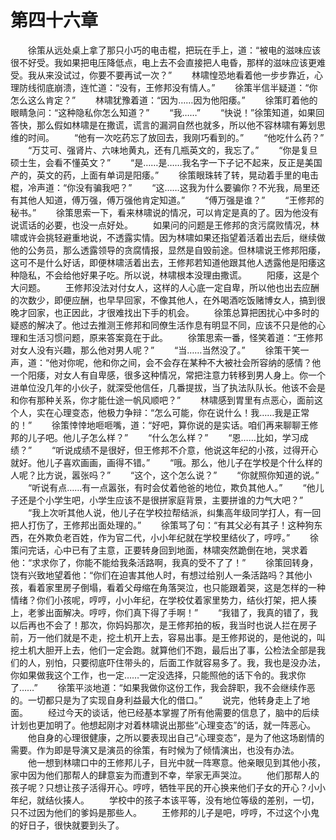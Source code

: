 #	第四十六章
　　徐策从远处桌上拿了那只小巧的电击棍，把玩在手上，道：“被电的滋味应该很不好受。我如果把电压降低点，电上去不会直接把人电昏，那样的滋味应该更难受。我从来没试过，你要不要再试一次？”
　　林啸惶恐地看着他一步步靠近，心理防线彻底崩溃，连忙道：“没有，王修邦没有情人。”
　　徐策半信半疑道：“你怎么这么肯定？”
　　林啸犹豫着道：“因为……因为他阳痿。”
　　徐策盯着他的眼睛急问：“这种隐私你怎么知道？”
　　“我……”
　　“快说！”徐策知道，如果回答快，那么假如林啸是在撒谎，谎言的漏洞自然也就多，所以他不容林啸有筹划思维的时间。
　　“他有一次吃药忘了放回去，我刚巧看到的。”
　　“他吃什么药？”
　　“万艾可、强肾片、六味地黄丸，还有几瓶英文的，我忘了。”
　　“你是复旦硕士生，会看不懂英文？”
　　“是……是……我名字一下子记不起来，反正是美国产的，英文的药，上面有单词是阳痿。”
　　徐策眼珠转了转，晃动着手里的电击棍，冷声道：“你没有骗我吧？”
　　“这……这我为什么要骗你？不光我，局里还有其他人知道，傅万强，傅万强他肯定知道。”
　　“傅万强是谁？”
　　“王修邦的秘书。”
　　徐策思索一下，看来林啸说的情况，可以肯定是真的了。因为他没有说谎话的必要，也没一点好处。
　　如果问的问题是王修邦的贪污腐败情况，林啸或许会挑轻避重地说，不透露实情。因为林啸如果还指望着活着出去后，继续做他的公务员，那么透露领导的贪腐情报，显然是自毁前途。但林啸说王修邦阳痿，这可不是什么好话，即便林啸活着出去，王修邦若知道他跟其他人透露他是阳痿这种隐私，不会给他好果子吃。所以说，林啸根本没理由撒谎。
　　阳痿，这是个大问题。
　　王修邦没法对付女人，这样的人心底一定自卑，所以他也出去应酬的次数少，即便应酬，也早早回家，不像其他人，在外喝酒吃饭赌博女人，搞到很晚才回家，也正因此，才很难找出下手的机会。
　　徐策总算把困扰心中多时的疑惑的解决了。他过去推测王修邦和同僚生活作息有明显不同，应该不只是他的心理和生活习惯问题，原来答案竟在于此。
　　徐策思索一番，怪笑着道：“王修邦对女人没有兴趣，那么他对男人呢？”
　　“当……当然没了。”
　　徐策干笑一声，道：“他对你呢，他和你之间，会不会存在某种不大被社会所容纳的感情？他一个阳痿，对女人有自卑感，很多这种情况，常把注意力转移到男人身上。你一个进单位没几年的小伙子，就深受他信任，几番提拔，当了执法队队长。他该不会是和你有那种关系，你才能仕途一帆风顺吧？”
　　林啸感到胃里有点恶心，面前这个人，实在心理变态，他极力争辩：“怎么可能，你在说什么！我……我是正常的！”
　　徐策悻悻地咂咂嘴，道：“好吧，算你说的是实话。咱们再来聊聊王修邦的儿子吧。他儿子怎么样？”
　　“什么怎么样？”
　　“恩……比如，学习成绩？”
　　“听说成绩不是很好，但王修邦不介意，他说这年纪的小孩，过得开心就好。他儿子喜欢画画，画得不错。”
　　“哦。那么，他儿子在学校是个什么样的人呢？比方说，嚣张吗？”
　　“这个，这个怎么说？”
　　“你就照你知道的说。”
　　“听说有点……有一点嚣张，有时会仗着他爸的地位，欺负其他人。”
　　“他儿子还是个小学生吧，小学生应该不是很拼家庭背景，主要拼谁的力气大吧？”
　　“我上次听其他人说，他儿子在学校拉帮结派，纠集高年级同学打人，有一回把人打伤了，王修邦出面处理的。”
　　徐策骂了句：“有其父必有其子！这种狗东西，在外欺负老百姓，作为官二代，小小年纪就在学校里结伙了，哼哼。”
　　徐策问完话，心中已有了主意，正要转身回到地面，林啸突然跪倒在地，哭求着他：“求求你了，你能不能给我条活路啊，我真的受不了了！”
　　徐策回转身，饶有兴致地望着他：“你们在迫害其他人时，有想过给别人一条活路吗？其他小孩，看着家里房子倒塌，看着父母缩在角落哭泣，也只能跟着哭，这是怎样的一种情绪？你们小孩呢，哼哼，小小年纪，在学校仗着家里势力，结伙打架，把人揍上，老爹出面解决。哼哼，你们真下得了手啊！”
　　“我错了，我真的错了，我以后再也不会了！那次，你妈妈那次，是王修邦拍的板，我当时也说人拦在房子前，万一他们就是不走，挖土机开上去，容易出事。是王修邦说的，是他说的，叫挖土机大胆开上去，他们一定会跑。就算他们不跑，最后出了事，公检法全部是我们的人，别怕，只要彻底吓住带头的，后面工作就容易多了。我，我也是没办法，你如果做我这个工作，也一定……一定没选择，只能照他的话下令的。我求你了……”
　　徐策平淡地道：“如果我做你这份工作，我会辞职，我不会继续作恶的。一切都只是为了实现自身利益最大化的借口。”
　　说完，他转身走上了地面。
　　经过今天的谈话，他已经基本掌握了所有他需要的信息了，脑中的后续计划也更加明了。他想起刚才对着林啸说出那些“心理变态”的话，就一阵恶心。
　　他自身的心理很健康，之所以要表现出自己“心理变态”，是为了他这场剧情的需要。作为即是导演又是演员的徐策，有时候为了倾情演出，也没有办法。
　　他一想到林啸口中的王修邦儿子，目光中就一阵寒意。他亲眼见到其他小孩，家中因为他们那帮人的肆意妄为而遭到不幸，举家无声哭泣。
　　他们那帮人的孩子呢？只想让孩子活得开心。哼哼，牺牲平民的开心换来他们子女的开心？小小年纪，就结伙揍人。
　　学校中的孩子本该平等，没有地位等级的差别，一切，只不过因为他们的爹妈是那些人。
　　王修邦的儿子是吧，哼哼，不过这个小鬼的好日子，很快就要到头了。